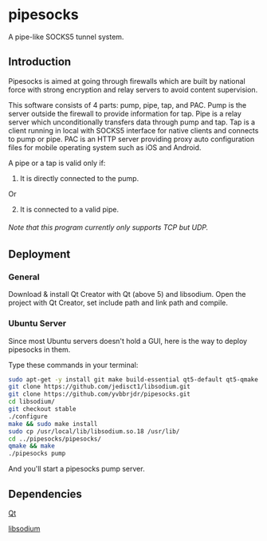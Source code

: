 # pipesocks
A pipe-like SOCKS5 tunnel system. 

## Introduction
Pipesocks is aimed at going through firewalls which are built by national force with strong encryption and relay servers to avoid content supervision. 

This software consists of 4 parts: pump, pipe, tap, and PAC. Pump is the server outside the firewall to provide information for tap. Pipe is a relay server which unconditionally transfers data through pump and tap. Tap is a client running in local with SOCKS5 interface for native clients and connects to pump or pipe. PAC is an HTTP server providing proxy auto configuration files for mobile operating system such as iOS and Android. 

A pipe or a tap is valid only if: 

1) It is directly connected to the pump. 

Or

2) It is connected to a valid pipe. 

###### Note that this program currently only supports TCP but UDP. 

## Deployment
### General
Download & install Qt Creator with Qt (above 5) and libsodium. Open the project with Qt Creator, set include path and link path and compile. 

### Ubuntu Server
Since most Ubuntu servers doesn't hold a GUI, here is the way to deploy pipesocks in them. 

Type these commands in your terminal: 

```bash
sudo apt-get -y install git make build-essential qt5-default qt5-qmake
git clone https://github.com/jedisct1/libsodium.git
git clone https://github.com/yvbbrjdr/pipesocks.git
cd libsodium/
git checkout stable
./configure
make && sudo make install
sudo cp /usr/local/lib/libsodium.so.18 /usr/lib/
cd ../pipesocks/pipesocks/
qmake && make
./pipesocks pump
```

And you'll start a pipesocks pump server. 

## Dependencies
[Qt](http://www.qt.io/)

[libsodium](https://download.libsodium.org/doc/)

